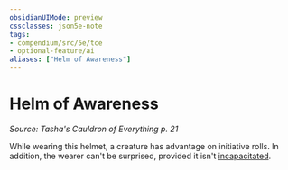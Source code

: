 ```yaml
---
obsidianUIMode: preview
cssclasses: json5e-note
tags:
- compendium/src/5e/tce
- optional-feature/ai
aliases: ["Helm of Awareness"]
---
```

# Helm of Awareness
*Source: Tasha's Cauldron of Everything p. 21* 

While wearing this helmet, a creature has advantage on initiative rolls. In addition, the wearer can't be surprised, provided it isn't [incapacitated](../../Rules%20&%20Options/5e%20Rules/conditions.md##incapacitated).
